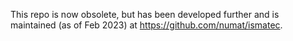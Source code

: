 This repo is now obsolete, but has been developed further and is maintained (as of Feb 2023) at https://github.com/numat/ismatec.
